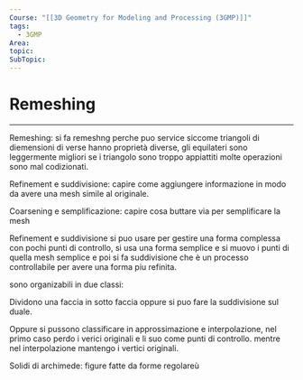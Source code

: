 ```yaml
---
Course: "[[3D Geometry for Modeling and Processing (3GMP)]]"
tags:
  - 3GMP
Area: 
topic: 
SubTopic: 
---
```


# Remeshing
---

Remeshing: si fa remeshng perche puo service siccome triangoli di diemensioni di verse hanno proprietà diverse, gli equilateri sono leggermente migliori se i triangolo sono troppo appiattiti molte operazioni sono mal codizionati.

Refinement e suddivisione: capire come aggiungere informazione in modo da avere una mesh simile al originale.

Coarsening e semplificazione: capire cosa buttare via per semplificare la mesh



Refinement e suddivisione si puo usare per gestire una forma complessa con pochi punti di controllo, si usa una forma semplice e si muovo i punti di quella mesh semplice e poi si fa suddivisione che è un processo controllabile per avere una forma piu refinita.



sono organizabili in due classi:

Dividono una faccia in sotto faccia oppure si puo fare la suddivisione sul duale.

Oppure si pussono classificare in approssimazione e interpolazione, nel primo caso perdo i verici originali e li suo come punti di controllo. mentre nel interpolazione mantengo i vertici originali.

Solidi di archimede: figure fatte da forme regolareù
